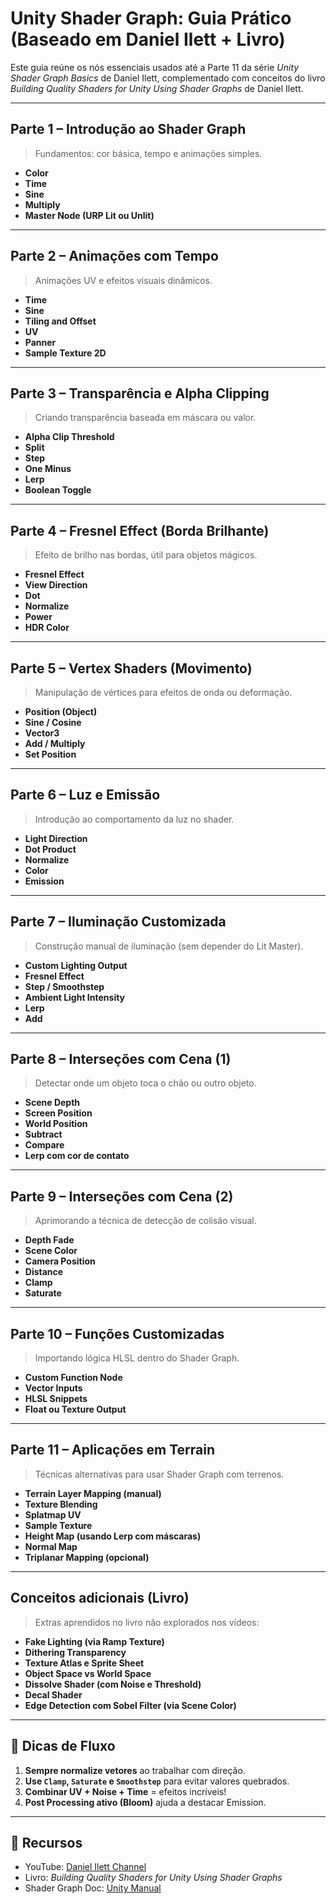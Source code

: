 # Unity Shader Graph: Guia Prático (Baseado em Daniel Ilett + Livro)

Este guia reúne os nós essenciais usados até a Parte 11 da série *Unity Shader Graph Basics* de Daniel Ilett, complementado com conceitos do livro *Building Quality Shaders for Unity Using Shader Graphs* de Daniel Ilett.

---

## Parte 1 – Introdução ao Shader Graph
> Fundamentos: cor básica, tempo e animações simples.

- **Color**
- **Time**
- **Sine**
- **Multiply**
- **Master Node (URP Lit ou Unlit)**

---

## Parte 2 – Animações com Tempo
> Animações UV e efeitos visuais dinâmicos.

- **Time**
- **Sine**
- **Tiling and Offset**
- **UV**
- **Panner**
- **Sample Texture 2D**

---

## Parte 3 – Transparência e Alpha Clipping
> Criando transparência baseada em máscara ou valor.

- **Alpha Clip Threshold**
- **Split**
- **Step**
- **One Minus**
- **Lerp**
- **Boolean Toggle**

---

## Parte 4 – Fresnel Effect (Borda Brilhante)
> Efeito de brilho nas bordas, útil para objetos mágicos.

- **Fresnel Effect**
- **View Direction**
- **Dot**
- **Normalize**
- **Power**
- **HDR Color**

---

## Parte 5 – Vertex Shaders (Movimento)
> Manipulação de vértices para efeitos de onda ou deformação.

- **Position (Object)**
- **Sine / Cosine**
- **Vector3**
- **Add / Multiply**
- **Set Position**

---

## Parte 6 – Luz e Emissão
> Introdução ao comportamento da luz no shader.

- **Light Direction**
- **Dot Product**
- **Normalize**
- **Color**
- **Emission**

---

## Parte 7 – Iluminação Customizada
> Construção manual de iluminação (sem depender do Lit Master).

- **Custom Lighting Output**
- **Fresnel Effect**
- **Step / Smoothstep**
- **Ambient Light Intensity**
- **Lerp**
- **Add**

---

## Parte 8 – Interseções com Cena (1)
> Detectar onde um objeto toca o chão ou outro objeto.

- **Scene Depth**
- **Screen Position**
- **World Position**
- **Subtract**
- **Compare**
- **Lerp com cor de contato**

---

## Parte 9 – Interseções com Cena (2)
> Aprimorando a técnica de detecção de colisão visual.

- **Depth Fade**
- **Scene Color**
- **Camera Position**
- **Distance**
- **Clamp**
- **Saturate**

---

## Parte 10 – Funções Customizadas
> Importando lógica HLSL dentro do Shader Graph.

- **Custom Function Node**
- **Vector Inputs**
- **HLSL Snippets**
- **Float ou Texture Output**

---

## Parte 11 – Aplicações em Terrain
> Técnicas alternativas para usar Shader Graph com terrenos.

- **Terrain Layer Mapping (manual)**
- **Texture Blending**
- **Splatmap UV**
- **Sample Texture**
- **Height Map (usando Lerp com máscaras)**
- **Normal Map**
- **Triplanar Mapping (opcional)**

---

## Conceitos adicionais (Livro)
> Extras aprendidos no livro não explorados nos vídeos:

- **Fake Lighting (via Ramp Texture)**
- **Dithering Transparency**
- **Texture Atlas e Sprite Sheet**
- **Object Space vs World Space**
- **Dissolve Shader (com Noise e Threshold)**
- **Decal Shader**
- **Edge Detection com Sobel Filter (via Scene Color)**

---

## 📌 Dicas de Fluxo
1. **Sempre normalize vetores** ao trabalhar com direção.
2. **Use `Clamp`, `Saturate` e `Smoothstep`** para evitar valores quebrados.
3. **Combinar UV + Noise + Time** = efeitos incríveis!
4. **Post Processing ativo (Bloom)** ajuda a destacar Emission.

---

## 🔗 Recursos
- YouTube: [Daniel Ilett Channel](https://www.youtube.com/@danielilett)
- Livro: *Building Quality Shaders for Unity Using Shader Graphs*
- Shader Graph Doc: [Unity Manual](https://docs.unity3d.com/Packages/com.unity.shadergraph)

